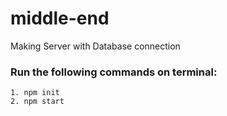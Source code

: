 # middle-end

Making Server with Database connection

### Run the following commands on terminal:
    1. npm init
    2. npm start
